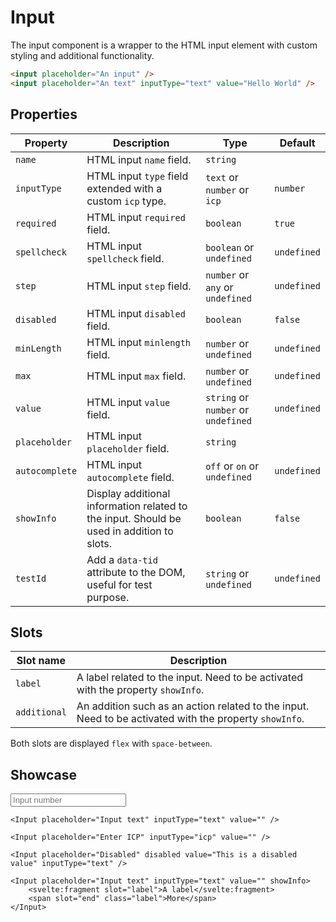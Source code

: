 <script lang="ts">
    import Input from "$lib/components/Input.svelte";
</script>

# Input

The input component is a wrapper to the HTML input element with custom styling and additional functionality.

```html
<input placeholder="An input" />
<input placeholder="An text" inputType="text" value="Hello World" />
```

## Properties

| Property       | Description                                                                               | Type                                | Default     |
| -------------- | ----------------------------------------------------------------------------------------- | ----------------------------------- | ----------- |
| `name`         | HTML input `name` field.                                                                  | `string`                            |             |
| `inputType`    | HTML input `type` field extended with a custom `icp` type.                                | `text` or `number` or `icp`         | `number`    |
| `required`     | HTML input `required` field.                                                              | `boolean`                           | `true`      |
| `spellcheck`   | HTML input `spellcheck` field.                                                            | `boolean` or `undefined`            | `undefined` |
| `step`         | HTML input `step` field.                                                                  | `number` or `any` or `undefined`    | `undefined` |
| `disabled`     | HTML input `disabled` field.                                                              | `boolean`                           | `false`     |
| `minLength`    | HTML input `minlength` field.                                                             | `number` or `undefined`             | `undefined` |
| `max`          | HTML input `max` field.                                                                   | `number` or `undefined`             | `undefined` |
| `value`        | HTML input `value` field.                                                                 | `string` or `number` or `undefined` | `undefined` |
| `placeholder`  | HTML input `placeholder` field.                                                           | `string`                            |             |
| `autocomplete` | HTML input `autocomplete` field.                                                          | `off` or `on` or `undefined`        | `undefined` |
| `showInfo`     | Display additional information related to the input. Should be used in addition to slots. | `boolean`                           | `false`     |
| `testId`       | Add a `data-tid` attribute to the DOM, useful for test purpose.                           | `string` or `undefined`             | `undefined` |

## Slots

| Slot name    | Description                                                                                            |
| ------------ | ------------------------------------------------------------------------------------------------------ |
| `label`      | A label related to the input. Need to be activated with the property `showInfo`.                       |
| `additional` | An addition such as an action related to the input. Need to be activated with the property `showInfo`. |

Both slots are displayed `flex` with `space-between`.

## Showcase

<div class="card-grid">
    <Input placeholder="Input number" />

    <Input placeholder="Input text" inputType="text" value="" />

    <Input placeholder="Enter ICP" inputType="icp" value="" />

    <Input placeholder="Disabled" disabled value="This is a disabled value" inputType="text" />

    <Input placeholder="Input text" inputType="text" value="" showInfo>
        <svelte:fragment slot="label">A label</svelte:fragment>
        <span slot="end" class="label">More</span>
    </Input>

</div>
